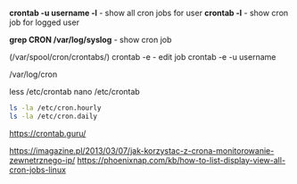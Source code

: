 
 **crontab -u username -l** - show all cron jobs for user
**crontab -l** - show cron job for logged user

**grep CRON /var/log/syslog** - show cron job 

(/var/spool/cron/crontabs/)
crontab -e  - edit job
crontab -e -u username

/var/log/cron

less /etc/crontab
nano /etc/crontab

```bash
ls -la /etc/cron.hourly
ls -la /etc/cron.daily
```

https://crontab.guru/


https://imagazine.pl/2013/03/07/jak-korzystac-z-crona-monitorowanie-zewnetrznego-ip/
https://phoenixnap.com/kb/how-to-list-display-view-all-cron-jobs-linux